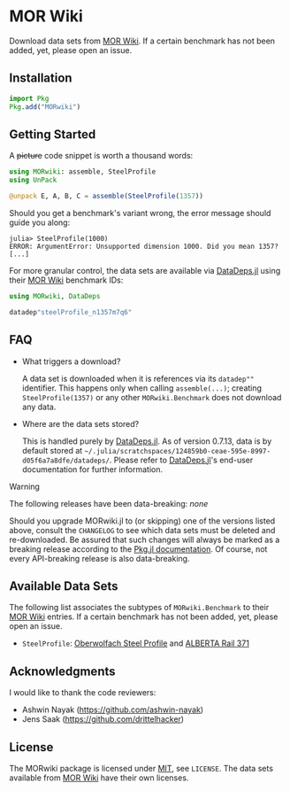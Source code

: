 # MOR Wiki

Download data sets from [MOR Wiki].
If a certain benchmark has not been added, yet, please open an issue.

## Installation

```julia
import Pkg
Pkg.add("MORwiki")
```

## Getting Started

A ~~picture~~ code snippet is worth a thousand words:

```julia
using MORwiki: assemble, SteelProfile
using UnPack

@unpack E, A, B, C = assemble(SteelProfile(1357))
```

Should you get a benchmark's variant wrong,
the error message should guide you along:

```
julia> SteelProfile(1000)
ERROR: ArgumentError: Unsupported dimension 1000. Did you mean 1357?
[...]
```

For more granular control,
the data sets are available via [DataDeps.jl] using their [MOR Wiki] benchmark IDs:

```julia
using MORwiki, DataDeps

datadep"steelProfile_n1357m7q6"
```

## FAQ

- What triggers a download?

  A data set is downloaded when it is references via its `datadep""` identifier.
  This happens only when calling `assemble(...)`;
  creating `SteelProfile(1357)` or any other `MORwiki.Benchmark` does not download any data.
- Where are the data sets stored?

  This is handled purely by [DataDeps.jl].
  As of version 0.7.13, data is by default stored at
  `~/.julia/scratchspaces/124859b0-ceae-595e-8997-d05f6a7a8dfe/datadeps/`.
  Please refer to [DataDeps.jl]'s end-user documentation for further information.

> [!WARNING]
> The following releases have been data-breaking:
> *none*
>
> Should you upgrade MORwiki.jl to (or skipping) one of the versions listed above,
> consult the `CHANGELOG` to see which data sets must be deleted and re-downloaded.
> Be assured that such changes will always be marked as a breaking release
> according to the [Pkg.jl documentation](https://pkgdocs.julialang.org/v1.6/compatibility/#compat-pre-1.0).
> Of course, not every API-breaking release is also data-breaking.

## Available Data Sets

The following list associates the subtypes of `MORwiki.Benchmark` to their [MOR Wiki] entries.
If a certain benchmark has not been added, yet, please open an issue.

- `SteelProfile`:
  [Oberwolfach Steel Profile](http://modelreduction.org/index.php/Steel_Profile) and
  [ALBERTA Rail 371](http://modelreduction.org/index.php/ALBERTA_Rail_371)

## Acknowledgments

I would like to thank the code reviewers:

- Ashwin Nayak (https://github.com/ashwin-nayak)
- Jens Saak (https://github.com/drittelhacker)

## License

The MORwiki package is licensed under [MIT](https://spdx.org/licenses/MIT.html), see `LICENSE`.
The data sets available from [MOR Wiki] have their own licenses.

[DataDeps.jl]: https://docs.juliahub.com/General/DataDeps/0.7.13/z10-for-end-users/
[MOR Wiki]: http://modelreduction.org/
